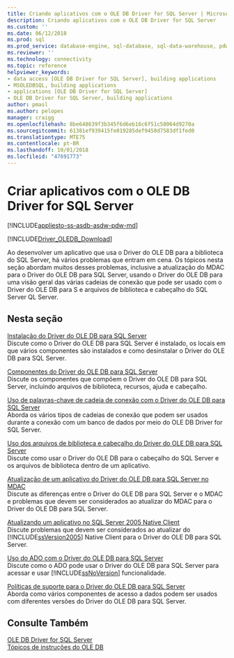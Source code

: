 ```yaml
---
title: Criando aplicativos com o OLE DB Driver for SQL Server | Microsoft Docs
description: Criando aplicativos com o OLE DB Driver for SQL Server
ms.custom: ''
ms.date: 06/12/2018
ms.prod: sql
ms.prod_service: database-engine, sql-database, sql-data-warehouse, pdw
ms.reviewer: ''
ms.technology: connectivity
ms.topic: reference
helpviewer_keywords:
- data access [OLE DB Driver for SQL Server], building applications
- MSOLEDBSQL, building applications
- applications [OLE DB Driver for SQL Server]
- OLE DB Driver for SQL Server, building applications
author: pmasl
ms.author: pelopes
manager: craigg
ms.openlocfilehash: 8be648639f3b345f6d6eb16c6f51c58064d9270a
ms.sourcegitcommit: 61381ef939415fe019285def9450d7583df1fed0
ms.translationtype: MTE75
ms.contentlocale: pt-BR
ms.lasthandoff: 10/01/2018
ms.locfileid: "47691773"
---
```

# <a name="building-applications-with-ole-db-driver-for-sql-server"></a>Criar aplicativos com o OLE DB Driver for SQL Server
[!INCLUDE[appliesto-ss-asdb-asdw-pdw-md](../../../includes/appliesto-ss-asdb-asdw-pdw-md.md)]

[!INCLUDE[Driver_OLEDB_Download](../../../includes/driver_oledb_download.md)]

  Ao desenvolver um aplicativo que usa o Driver do OLE DB para a biblioteca do SQL Server, há vários problemas que entram em cena. Os tópicos nesta seção abordam muitos desses problemas, inclusive a atualização do MDAC para o Driver do OLE DB para SQL Server, usando o Driver do OLE DB para uma visão geral das várias cadeias de conexão que pode ser usado com o Driver do OLE DB para S e arquivos de biblioteca e cabeçalho do SQL Server QL Server.  

## <a name="in-this-section"></a>Nesta seção  
 [Instalação do Driver do OLE DB para SQL Server](../../oledb/applications/installing-oledb-driver-for-sql-server.md)  
 Discute como o Driver do OLE DB para SQL Server é instalado, os locais em que vários componentes são instalados e como desinstalar o Driver do OLE DB para SQL Server.  

 [Componentes do Driver do OLE DB para SQL Server](../../oledb/applications/components-of-oledb-driver-for-sql-server.md)  
 Discute os componentes que compõem o Driver do OLE DB para SQL Server, incluindo arquivos de biblioteca, recursos, ajuda e cabeçalho.  

 [Uso de palavras-chave de cadeia de conexão com o Driver do OLE DB para SQL Server](../../oledb/applications/using-connection-string-keywords-with-oledb-driver-for-sql-server.md)  
 Aborda os vários tipos de cadeias de conexão que podem ser usados durante a conexão com um banco de dados por meio do OLE DB Driver for SQL Server.  

 [Uso dos arquivos de biblioteca e cabeçalho do Driver do OLE DB para SQL Server](../../oledb/applications/using-the-oledb-driver-for-sql-server-header-and-library-files.md)  
 Discute como usar o Driver do OLE DB para o cabeçalho do SQL Server e os arquivos de biblioteca dentro de um aplicativo.  

 [Atualização de um aplicativo do Driver do OLE DB para SQL Server no MDAC](../../oledb/applications/updating-an-application-to-oledb-driver-for-sql-server-from-mdac.md)  
 Discute as diferenças entre o Driver do OLE DB para SQL Server e o MDAC e problemas que devem ser considerados ao atualizar do MDAC para o Driver do OLE DB para SQL Server.  

 [Atualizando um aplicativo no SQL Server 2005 Native Client](../../oledb/applications/updating-an-application-from-sql-server-2005-native-client.md)  
 Discute problemas que devem ser considerados ao atualizar do [!INCLUDE[ssVersion2005](../../../includes/ssversion2005-md.md)] Native Client para o Driver do OLE DB para SQL Server.  

 [Uso do ADO com o Driver do OLE DB para SQL Server](../../oledb/applications/using-ado-with-oledb-driver-for-sql-server.md)  
 Discute como o ADO pode usar o Driver do OLE DB para SQL Server para acessar e usar [!INCLUDE[ssNoVersion](../../../includes/ssnoversion-md.md)] funcionalidade.  

 [Políticas de suporte para o Driver do OLE DB para SQL Server](../../oledb/applications/support-policies-for-oledb-driver-for-sql-server.md)  
 Aborda como vários componentes de acesso a dados podem ser usados com diferentes versões do Driver do OLE DB para SQL Server.  

## <a name="see-also"></a>Consulte Também  
 [OLE DB Driver for SQL Server](../../oledb/oledb-driver-for-sql-server.md)     
 [Tópicos de instruções do OLE DB](../../oledb/ole-db-how-to/ole-db-how-to-topics.md)  
